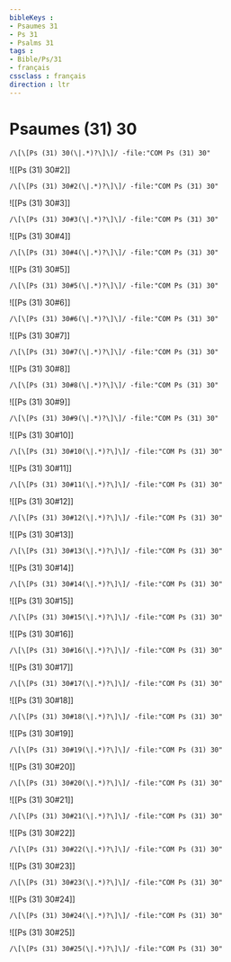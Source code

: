 ```yaml
---
bibleKeys : 
- Psaumes 31
- Ps 31
- Psalms 31
tags : 
- Bible/Ps/31
- français
cssclass : français
direction : ltr
---
```


# Psaumes (31) 30

```query
/\[\[Ps (31) 30(\|.*)?\]\]/ -file:"COM Ps (31) 30"
```



![[Ps (31) 30#2]]

```query
/\[\[Ps (31) 30#2(\|.*)?\]\]/ -file:"COM Ps (31) 30"
```

![[Ps (31) 30#3]]

```query
/\[\[Ps (31) 30#3(\|.*)?\]\]/ -file:"COM Ps (31) 30"
```

![[Ps (31) 30#4]]

```query
/\[\[Ps (31) 30#4(\|.*)?\]\]/ -file:"COM Ps (31) 30"
```

![[Ps (31) 30#5]]

```query
/\[\[Ps (31) 30#5(\|.*)?\]\]/ -file:"COM Ps (31) 30"
```

![[Ps (31) 30#6]]

```query
/\[\[Ps (31) 30#6(\|.*)?\]\]/ -file:"COM Ps (31) 30"
```

![[Ps (31) 30#7]]

```query
/\[\[Ps (31) 30#7(\|.*)?\]\]/ -file:"COM Ps (31) 30"
```

![[Ps (31) 30#8]]

```query
/\[\[Ps (31) 30#8(\|.*)?\]\]/ -file:"COM Ps (31) 30"
```

![[Ps (31) 30#9]]

```query
/\[\[Ps (31) 30#9(\|.*)?\]\]/ -file:"COM Ps (31) 30"
```

![[Ps (31) 30#10]]

```query
/\[\[Ps (31) 30#10(\|.*)?\]\]/ -file:"COM Ps (31) 30"
```

![[Ps (31) 30#11]]

```query
/\[\[Ps (31) 30#11(\|.*)?\]\]/ -file:"COM Ps (31) 30"
```

![[Ps (31) 30#12]]

```query
/\[\[Ps (31) 30#12(\|.*)?\]\]/ -file:"COM Ps (31) 30"
```

![[Ps (31) 30#13]]

```query
/\[\[Ps (31) 30#13(\|.*)?\]\]/ -file:"COM Ps (31) 30"
```

![[Ps (31) 30#14]]

```query
/\[\[Ps (31) 30#14(\|.*)?\]\]/ -file:"COM Ps (31) 30"
```

![[Ps (31) 30#15]]

```query
/\[\[Ps (31) 30#15(\|.*)?\]\]/ -file:"COM Ps (31) 30"
```

![[Ps (31) 30#16]]

```query
/\[\[Ps (31) 30#16(\|.*)?\]\]/ -file:"COM Ps (31) 30"
```

![[Ps (31) 30#17]]

```query
/\[\[Ps (31) 30#17(\|.*)?\]\]/ -file:"COM Ps (31) 30"
```

![[Ps (31) 30#18]]

```query
/\[\[Ps (31) 30#18(\|.*)?\]\]/ -file:"COM Ps (31) 30"
```

![[Ps (31) 30#19]]

```query
/\[\[Ps (31) 30#19(\|.*)?\]\]/ -file:"COM Ps (31) 30"
```

![[Ps (31) 30#20]]

```query
/\[\[Ps (31) 30#20(\|.*)?\]\]/ -file:"COM Ps (31) 30"
```

![[Ps (31) 30#21]]

```query
/\[\[Ps (31) 30#21(\|.*)?\]\]/ -file:"COM Ps (31) 30"
```

![[Ps (31) 30#22]]

```query
/\[\[Ps (31) 30#22(\|.*)?\]\]/ -file:"COM Ps (31) 30"
```

![[Ps (31) 30#23]]

```query
/\[\[Ps (31) 30#23(\|.*)?\]\]/ -file:"COM Ps (31) 30"
```

![[Ps (31) 30#24]]

```query
/\[\[Ps (31) 30#24(\|.*)?\]\]/ -file:"COM Ps (31) 30"
```

![[Ps (31) 30#25]]

```query
/\[\[Ps (31) 30#25(\|.*)?\]\]/ -file:"COM Ps (31) 30"
```

